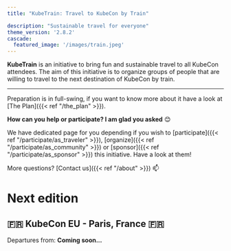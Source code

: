 ```yaml
---
title: "KubeTrain: Travel to KubeCon by Train"

description: "Sustainable travel for everyone"
theme_version: '2.8.2'
cascade:
  featured_image: '/images/train.jpeg'
---
```


**KubeTrain** is an initiative to bring fun and sustainable travel to all
KubeCon attendees. The aim of this initiative is to organize groups of people
that are willing to travel to the next destination of KubeCon by train.

---

Preparation is in full-swing, if you want to know more about it have
a look at [The Plan]({{< ref "/the_plan" >}}).

**How can you help or participate? I am glad you asked** 😊

We have dedicated page for you depending if you wish to
[participate]({{< ref "/participate/as_traveler" >}}), [organize]({{< ref
"/participate/as_community" >}}) or [sponsor]({{< ref
"/participate/as_sponsor" >}}) this initiative. Have a look at them!

More questions? [Contact us]({{< ref "/about" >}}) 📫

# Next edition

## 🇫🇷 KubeCon EU - Paris, France 🇫🇷

Departures from: **Coming soon...**

<!--

🇬🇧 **UK - London**

🇪🇸 **Spain - Barcelona**

🇧🇪 **Belgium - Brussels**

🇳🇱 **Netherlands - Amsterdam**

🇩🇪 **Germany - Frankfurt, Munich …**

🇨🇭 **Switzerland - Geneva, Zurich**

🇮🇹 **Italy - Milan, Turin**

🇦🇹 **Austria - Vienna …**

-->
